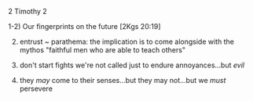 2 Timothy 2

1-2) Our fingerprints on the future
[2Kgs 20:19]

2) entrust ~ parathema: the implication is to come alongside with the mythos
"faithful men who are able to teach others"

24) don't start fights
  we're not called just to endure annoyances...but _evil_


26) they _may_ come to their senses...but they may not...but we _must_ persevere
